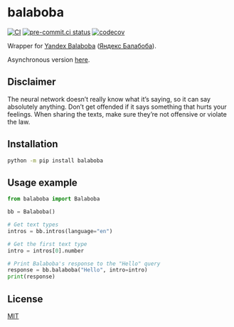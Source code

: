 # balaboba

[![CI](https://github.com/monosans/balaboba/actions/workflows/ci.yml/badge.svg?branch=main&event=push)](https://github.com/monosans/balaboba/actions/workflows/ci.yml)
[![pre-commit.ci status](https://results.pre-commit.ci/badge/github/monosans/balaboba/main.svg)](https://results.pre-commit.ci/latest/github/monosans/balaboba/main)
[![codecov](https://codecov.io/gh/monosans/balaboba/branch/main/graph/badge.svg)](https://codecov.io/gh/monosans/balaboba)

Wrapper for [Yandex Balaboba](https://yandex.com/lab/yalm-en) ([Яндекс Балабоба](https://yandex.ru/lab/yalm)).

Asynchronous version [here](https://github.com/monosans/aiobalaboba).

## Disclaimer

The neural network doesn’t really know what it’s saying, so it can say absolutely anything. Don’t get offended if it says something that hurts your feelings. When sharing the texts, make sure they’re not offensive or violate the law.

## Installation

```bash
python -m pip install balaboba
```

## Usage example

```python
from balaboba import Balaboba

bb = Balaboba()

# Get text types
intros = bb.intros(language="en")

# Get the first text type
intro = intros[0].number

# Print Balaboba's response to the "Hello" query
response = bb.balaboba("Hello", intro=intro)
print(response)
```

## License

[MIT](https://github.com/monosans/balaboba/blob/main/LICENSE)
